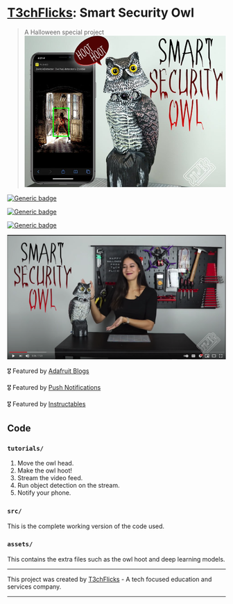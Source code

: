 # [T3chFlicks](https://t3chflicks.org): Smart Security Owl 
> A Halloween special project [![YOUTUBE_VIDEO](./thumbnail.jpeg)](https://www.youtube.com/watch?v=aLX4btGs_x8)


[![Generic badge](https://img.shields.io/badge/Blog_Post-Github-orange.svg)](./blog_post.md)

[![Generic badge](https://img.shields.io/badge/Blog_Post-Medium-blue.svg)](https://t3chflicks.medium.com/zombie-detecting-smart-security-owl-deep-learning-e3f3c861dd6a)

[![Generic badge](https://img.shields.io/badge/Youtube-Video-red.svg)](https://www.youtube.com/watch?v=aLX4btGs_x8)

 [![Everything Is AWESOME](./yt.png)](https://www.youtube.com/watch?v=aLX4btGs_x8 "Youtube Video")

🎖️ Featured by [Adafruit Blogs](https://blog.adafruit.com/2019/12/06/zombie-detecting-smart-security-owl-piday-raspberrypi-raspberry_pi/)

🎖️ Featured by [Push Notifications](https://pushed.co/blog/pushed-in-the-real-world-zombie-detecting-smart-security-owl)

🎖️ Featured by [Instructables](https://www.instructables.com/Smart-Security-Owl/)

## Code
### `tutorials/`
1. Move the owl head.
2. Make the owl hoot!
3. Stream the video feed.
4. Run object detection on the stream.
5. Notify your phone.

### `src/`
This is the complete working version of the code used.

### `assets/`
This contains the extra files such as the owl hoot and deep learning models.

---

This project was created by [T3chFlicks](https://t3chflicks.org) - A tech focused education and services company.

---
